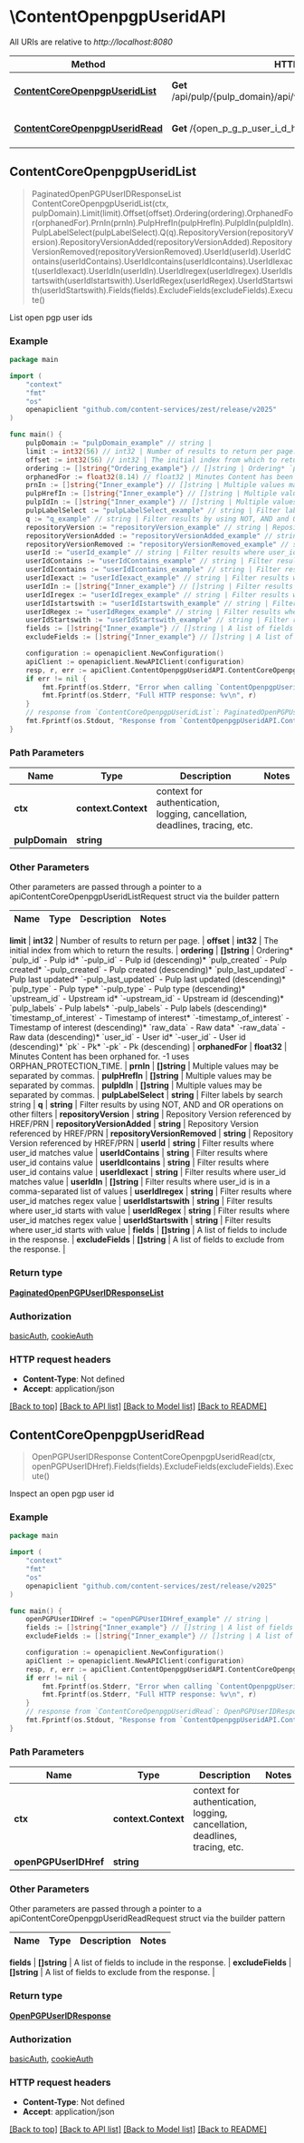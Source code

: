 # \ContentOpenpgpUseridAPI

All URIs are relative to *http://localhost:8080*

Method | HTTP request | Description
------------- | ------------- | -------------
[**ContentCoreOpenpgpUseridList**](ContentOpenpgpUseridAPI.md#ContentCoreOpenpgpUseridList) | **Get** /api/pulp/{pulp_domain}/api/v3/content/core/openpgp_userid/ | List open pgp user ids
[**ContentCoreOpenpgpUseridRead**](ContentOpenpgpUseridAPI.md#ContentCoreOpenpgpUseridRead) | **Get** /{open_p_g_p_user_i_d_href} | Inspect an open pgp user id



## ContentCoreOpenpgpUseridList

> PaginatedOpenPGPUserIDResponseList ContentCoreOpenpgpUseridList(ctx, pulpDomain).Limit(limit).Offset(offset).Ordering(ordering).OrphanedFor(orphanedFor).PrnIn(prnIn).PulpHrefIn(pulpHrefIn).PulpIdIn(pulpIdIn).PulpLabelSelect(pulpLabelSelect).Q(q).RepositoryVersion(repositoryVersion).RepositoryVersionAdded(repositoryVersionAdded).RepositoryVersionRemoved(repositoryVersionRemoved).UserId(userId).UserIdContains(userIdContains).UserIdIcontains(userIdIcontains).UserIdIexact(userIdIexact).UserIdIn(userIdIn).UserIdIregex(userIdIregex).UserIdIstartswith(userIdIstartswith).UserIdRegex(userIdRegex).UserIdStartswith(userIdStartswith).Fields(fields).ExcludeFields(excludeFields).Execute()

List open pgp user ids



### Example

```go
package main

import (
	"context"
	"fmt"
	"os"
	openapiclient "github.com/content-services/zest/release/v2025"
)

func main() {
	pulpDomain := "pulpDomain_example" // string | 
	limit := int32(56) // int32 | Number of results to return per page. (optional)
	offset := int32(56) // int32 | The initial index from which to return the results. (optional)
	ordering := []string{"Ordering_example"} // []string | Ordering* `pulp_id` - Pulp id* `-pulp_id` - Pulp id (descending)* `pulp_created` - Pulp created* `-pulp_created` - Pulp created (descending)* `pulp_last_updated` - Pulp last updated* `-pulp_last_updated` - Pulp last updated (descending)* `pulp_type` - Pulp type* `-pulp_type` - Pulp type (descending)* `upstream_id` - Upstream id* `-upstream_id` - Upstream id (descending)* `pulp_labels` - Pulp labels* `-pulp_labels` - Pulp labels (descending)* `timestamp_of_interest` - Timestamp of interest* `-timestamp_of_interest` - Timestamp of interest (descending)* `raw_data` - Raw data* `-raw_data` - Raw data (descending)* `user_id` - User id* `-user_id` - User id (descending)* `pk` - Pk* `-pk` - Pk (descending) (optional)
	orphanedFor := float32(8.14) // float32 | Minutes Content has been orphaned for. -1 uses ORPHAN_PROTECTION_TIME. (optional)
	prnIn := []string{"Inner_example"} // []string | Multiple values may be separated by commas. (optional)
	pulpHrefIn := []string{"Inner_example"} // []string | Multiple values may be separated by commas. (optional)
	pulpIdIn := []string{"Inner_example"} // []string | Multiple values may be separated by commas. (optional)
	pulpLabelSelect := "pulpLabelSelect_example" // string | Filter labels by search string (optional)
	q := "q_example" // string | Filter results by using NOT, AND and OR operations on other filters (optional)
	repositoryVersion := "repositoryVersion_example" // string | Repository Version referenced by HREF/PRN (optional)
	repositoryVersionAdded := "repositoryVersionAdded_example" // string | Repository Version referenced by HREF/PRN (optional)
	repositoryVersionRemoved := "repositoryVersionRemoved_example" // string | Repository Version referenced by HREF/PRN (optional)
	userId := "userId_example" // string | Filter results where user_id matches value (optional)
	userIdContains := "userIdContains_example" // string | Filter results where user_id contains value (optional)
	userIdIcontains := "userIdIcontains_example" // string | Filter results where user_id contains value (optional)
	userIdIexact := "userIdIexact_example" // string | Filter results where user_id matches value (optional)
	userIdIn := []string{"Inner_example"} // []string | Filter results where user_id is in a comma-separated list of values (optional)
	userIdIregex := "userIdIregex_example" // string | Filter results where user_id matches regex value (optional)
	userIdIstartswith := "userIdIstartswith_example" // string | Filter results where user_id starts with value (optional)
	userIdRegex := "userIdRegex_example" // string | Filter results where user_id matches regex value (optional)
	userIdStartswith := "userIdStartswith_example" // string | Filter results where user_id starts with value (optional)
	fields := []string{"Inner_example"} // []string | A list of fields to include in the response. (optional)
	excludeFields := []string{"Inner_example"} // []string | A list of fields to exclude from the response. (optional)

	configuration := openapiclient.NewConfiguration()
	apiClient := openapiclient.NewAPIClient(configuration)
	resp, r, err := apiClient.ContentOpenpgpUseridAPI.ContentCoreOpenpgpUseridList(context.Background(), pulpDomain).Limit(limit).Offset(offset).Ordering(ordering).OrphanedFor(orphanedFor).PrnIn(prnIn).PulpHrefIn(pulpHrefIn).PulpIdIn(pulpIdIn).PulpLabelSelect(pulpLabelSelect).Q(q).RepositoryVersion(repositoryVersion).RepositoryVersionAdded(repositoryVersionAdded).RepositoryVersionRemoved(repositoryVersionRemoved).UserId(userId).UserIdContains(userIdContains).UserIdIcontains(userIdIcontains).UserIdIexact(userIdIexact).UserIdIn(userIdIn).UserIdIregex(userIdIregex).UserIdIstartswith(userIdIstartswith).UserIdRegex(userIdRegex).UserIdStartswith(userIdStartswith).Fields(fields).ExcludeFields(excludeFields).Execute()
	if err != nil {
		fmt.Fprintf(os.Stderr, "Error when calling `ContentOpenpgpUseridAPI.ContentCoreOpenpgpUseridList``: %v\n", err)
		fmt.Fprintf(os.Stderr, "Full HTTP response: %v\n", r)
	}
	// response from `ContentCoreOpenpgpUseridList`: PaginatedOpenPGPUserIDResponseList
	fmt.Fprintf(os.Stdout, "Response from `ContentOpenpgpUseridAPI.ContentCoreOpenpgpUseridList`: %v\n", resp)
}
```

### Path Parameters


Name | Type | Description  | Notes
------------- | ------------- | ------------- | -------------
**ctx** | **context.Context** | context for authentication, logging, cancellation, deadlines, tracing, etc.
**pulpDomain** | **string** |  | 

### Other Parameters

Other parameters are passed through a pointer to a apiContentCoreOpenpgpUseridListRequest struct via the builder pattern


Name | Type | Description  | Notes
------------- | ------------- | ------------- | -------------

 **limit** | **int32** | Number of results to return per page. | 
 **offset** | **int32** | The initial index from which to return the results. | 
 **ordering** | **[]string** | Ordering* &#x60;pulp_id&#x60; - Pulp id* &#x60;-pulp_id&#x60; - Pulp id (descending)* &#x60;pulp_created&#x60; - Pulp created* &#x60;-pulp_created&#x60; - Pulp created (descending)* &#x60;pulp_last_updated&#x60; - Pulp last updated* &#x60;-pulp_last_updated&#x60; - Pulp last updated (descending)* &#x60;pulp_type&#x60; - Pulp type* &#x60;-pulp_type&#x60; - Pulp type (descending)* &#x60;upstream_id&#x60; - Upstream id* &#x60;-upstream_id&#x60; - Upstream id (descending)* &#x60;pulp_labels&#x60; - Pulp labels* &#x60;-pulp_labels&#x60; - Pulp labels (descending)* &#x60;timestamp_of_interest&#x60; - Timestamp of interest* &#x60;-timestamp_of_interest&#x60; - Timestamp of interest (descending)* &#x60;raw_data&#x60; - Raw data* &#x60;-raw_data&#x60; - Raw data (descending)* &#x60;user_id&#x60; - User id* &#x60;-user_id&#x60; - User id (descending)* &#x60;pk&#x60; - Pk* &#x60;-pk&#x60; - Pk (descending) | 
 **orphanedFor** | **float32** | Minutes Content has been orphaned for. -1 uses ORPHAN_PROTECTION_TIME. | 
 **prnIn** | **[]string** | Multiple values may be separated by commas. | 
 **pulpHrefIn** | **[]string** | Multiple values may be separated by commas. | 
 **pulpIdIn** | **[]string** | Multiple values may be separated by commas. | 
 **pulpLabelSelect** | **string** | Filter labels by search string | 
 **q** | **string** | Filter results by using NOT, AND and OR operations on other filters | 
 **repositoryVersion** | **string** | Repository Version referenced by HREF/PRN | 
 **repositoryVersionAdded** | **string** | Repository Version referenced by HREF/PRN | 
 **repositoryVersionRemoved** | **string** | Repository Version referenced by HREF/PRN | 
 **userId** | **string** | Filter results where user_id matches value | 
 **userIdContains** | **string** | Filter results where user_id contains value | 
 **userIdIcontains** | **string** | Filter results where user_id contains value | 
 **userIdIexact** | **string** | Filter results where user_id matches value | 
 **userIdIn** | **[]string** | Filter results where user_id is in a comma-separated list of values | 
 **userIdIregex** | **string** | Filter results where user_id matches regex value | 
 **userIdIstartswith** | **string** | Filter results where user_id starts with value | 
 **userIdRegex** | **string** | Filter results where user_id matches regex value | 
 **userIdStartswith** | **string** | Filter results where user_id starts with value | 
 **fields** | **[]string** | A list of fields to include in the response. | 
 **excludeFields** | **[]string** | A list of fields to exclude from the response. | 

### Return type

[**PaginatedOpenPGPUserIDResponseList**](PaginatedOpenPGPUserIDResponseList.md)

### Authorization

[basicAuth](../README.md#basicAuth), [cookieAuth](../README.md#cookieAuth)

### HTTP request headers

- **Content-Type**: Not defined
- **Accept**: application/json

[[Back to top]](#) [[Back to API list]](../README.md#documentation-for-api-endpoints)
[[Back to Model list]](../README.md#documentation-for-models)
[[Back to README]](../README.md)


## ContentCoreOpenpgpUseridRead

> OpenPGPUserIDResponse ContentCoreOpenpgpUseridRead(ctx, openPGPUserIDHref).Fields(fields).ExcludeFields(excludeFields).Execute()

Inspect an open pgp user id



### Example

```go
package main

import (
	"context"
	"fmt"
	"os"
	openapiclient "github.com/content-services/zest/release/v2025"
)

func main() {
	openPGPUserIDHref := "openPGPUserIDHref_example" // string | 
	fields := []string{"Inner_example"} // []string | A list of fields to include in the response. (optional)
	excludeFields := []string{"Inner_example"} // []string | A list of fields to exclude from the response. (optional)

	configuration := openapiclient.NewConfiguration()
	apiClient := openapiclient.NewAPIClient(configuration)
	resp, r, err := apiClient.ContentOpenpgpUseridAPI.ContentCoreOpenpgpUseridRead(context.Background(), openPGPUserIDHref).Fields(fields).ExcludeFields(excludeFields).Execute()
	if err != nil {
		fmt.Fprintf(os.Stderr, "Error when calling `ContentOpenpgpUseridAPI.ContentCoreOpenpgpUseridRead``: %v\n", err)
		fmt.Fprintf(os.Stderr, "Full HTTP response: %v\n", r)
	}
	// response from `ContentCoreOpenpgpUseridRead`: OpenPGPUserIDResponse
	fmt.Fprintf(os.Stdout, "Response from `ContentOpenpgpUseridAPI.ContentCoreOpenpgpUseridRead`: %v\n", resp)
}
```

### Path Parameters


Name | Type | Description  | Notes
------------- | ------------- | ------------- | -------------
**ctx** | **context.Context** | context for authentication, logging, cancellation, deadlines, tracing, etc.
**openPGPUserIDHref** | **string** |  | 

### Other Parameters

Other parameters are passed through a pointer to a apiContentCoreOpenpgpUseridReadRequest struct via the builder pattern


Name | Type | Description  | Notes
------------- | ------------- | ------------- | -------------

 **fields** | **[]string** | A list of fields to include in the response. | 
 **excludeFields** | **[]string** | A list of fields to exclude from the response. | 

### Return type

[**OpenPGPUserIDResponse**](OpenPGPUserIDResponse.md)

### Authorization

[basicAuth](../README.md#basicAuth), [cookieAuth](../README.md#cookieAuth)

### HTTP request headers

- **Content-Type**: Not defined
- **Accept**: application/json

[[Back to top]](#) [[Back to API list]](../README.md#documentation-for-api-endpoints)
[[Back to Model list]](../README.md#documentation-for-models)
[[Back to README]](../README.md)

